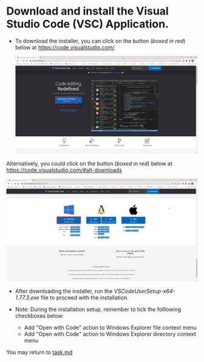 # Download and install the Visual Studio Code (VSC) Application.

* To download the installer, you can click on the button (*boxed in red*) below at https://code.visualstudio.com/

   ![Download For Windows - Stable Build Button](../images/VS_Code_Download.png)

Alternatively, you could click on the button (*boxed in red*) below at https://code.visualstudio.com/#alt-downloads

   ![Windows - Windows 8, 10, 11 Button](../images/VS_Code_alt_Download.png)

* After downloading the installer, run the *VSCodeUserSetup-x64-1.77.3.exe* file to proceed with the installation.

* Note: During the installation setup, remember to tick the folllowing checkboxes below:

   * Add "Open with Code" action to Windows Explorer file context menu
   * Add "Open with Code" action to Windows Explorer directory context menu

You may return to [task.md](../TASKS.md#3-getting-started---begin-collaborating-cloning-global-repository-to-local-device)